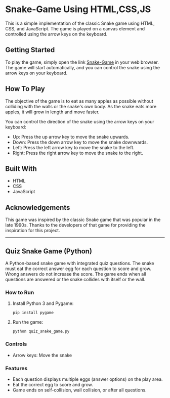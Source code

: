 <h1>Snake-Game Using HTML,CSS,JS</h1>

This is a simple implementation of the classic Snake game using HTML, CSS, and JavaScript. The game is played on a canvas element and controlled using the arrow keys on the keyboard.

<h2>Getting Started</h2>

To play the game, simply open the link <a href="https://mohdriyaan.github.io/snake-game/">Snake-Game</a> in your web browser. The game will start automatically, and you can control the snake using the arrow keys on your keyboard.

<h2>How To Play</h2>

The objective of the game is to eat as many apples as possible without colliding with the walls or the snake's own body. As the snake eats more apples, it will grow in length and move faster.

You can control the direction of the snake using the arrow keys on your keyboard:
<ul>
  <li>Up: Press the up arrow key to move the snake upwards.</li>
  <li>Down: Press the down arrow key to move the snake downwards.</li>
  <li>Left: Press the left arrow key to move the snake to the left.</li>
  <li>Right: Press the right arrow key to move the snake to the right.</li>
</ul>

<h2>Built With</h2>
<ul>
  <li>HTML</li>
  <li>CSS</li>
  <li>JavaScript</li>
</ul>

<h2>Acknowledgements</h2>

This game was inspired by the classic Snake game that was popular in the late 1990s. Thanks to the developers of that game for providing the inspiration for this project.

---

## Quiz Snake Game (Python)

A Python-based snake game with integrated quiz questions. The snake must eat the correct answer egg for each question to score and grow. Wrong answers do not increase the score. The game ends when all questions are answered or the snake collides with itself or the wall.

### How to Run

1. Install Python 3 and Pygame:
   ```
   pip install pygame
   ```
2. Run the game:
   ```
   python quiz_snake_game.py
   ```

### Controls

- Arrow keys: Move the snake

### Features

- Each question displays multiple eggs (answer options) on the play area.
- Eat the correct egg to score and grow.
- Game ends on self-collision, wall collision, or after all questions.
